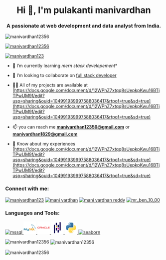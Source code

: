 
<h1 align="center">Hi 👋, I'm pulakanti manivardhan</h1>
<h3 align="center">A passionate at web development and data analyst from India.</h3>

<p align="left"> <img src="https://komarev.com/ghpvc/?username=manivardhan12356&label=Profile%20views&color=0e75b6&style=flat" alt="manivardhan12356" /> </p>

<p align="left"> <a href="https://github.com/ryo-ma/github-profile-trophy"><img src="https://github-profile-trophy.vercel.app/?username=manivardhan12356" alt="manivardhan12356" /></a> </p>

<p align="left"> <a href="https://twitter.com/manivardhan123" target="blank"><img src="https://img.shields.io/twitter/follow/manivardhan123?logo=twitter&style=for-the-badge" alt="manivardhan123" /></a> </p>

- 🌱 I’m currently learning *mern stack developement**

- 👯 I’m looking to collaborate on [ full stack developer](https://github.com/Manivardhan12356/data_analyst_portfolio_website/blob/7f57714a525500f1638b75211fbe57b85c1da61b/movie%20%20coorelation%20%20project.ipynb)

- 👨‍💻 All of my projects are available at [https://docs.google.com/document/d/12WPhZ7xtqq8sUepkpKwu16BTjTPwUM9f/edit?usp=sharing&ouid=104991939997588036417&rtpof=true&sd=true](https://docs.google.com/document/d/12WPhZ7xtqq8sUepkpKwu16BTjTPwUM9f/edit?usp=sharing&ouid=104991939997588036417&rtpof=true&sd=true)

- 📫 you can reach me **manivardhan12356@gmail.com** or **manivardhan1829@gmail.com**

- 📄 Know about my experiences [https://docs.google.com/document/d/12WPhZ7xtqq8sUepkpKwu16BTjTPwUM9f/edit?usp=sharing&ouid=104991939997588036417&rtpof=true&sd=true](https://docs.google.com/document/d/12WPhZ7xtqq8sUepkpKwu16BTjTPwUM9f/edit?usp=sharing&ouid=104991939997588036417&rtpof=true&sd=true)

<h3 align="left">Connect with me:</h3>
<p align="left">
<a href="https://twitter.com/manivardhan123" target="blank"><img align="center" src="https://raw.githubusercontent.com/rahuldkjain/github-profile-readme-generator/master/src/images/icons/Social/twitter.svg" alt="manivardhan123" height="30" width="40" /></a>
<a href="https://linkedin.com/in/mani vardhan" target="blank"><img align="center" src="https://raw.githubusercontent.com/rahuldkjain/github-profile-readme-generator/master/src/images/icons/Social/linked-in-alt.svg" alt="mani vardhan" height="30" width="40" /></a>
<a href="https://fb.com/mani vardhan reddy" target="blank"><img align="center" src="https://raw.githubusercontent.com/rahuldkjain/github-profile-readme-generator/master/src/images/icons/Social/facebook.svg" alt="mani vardhan reddy" height="30" width="40" /></a>
<a href="https://instagram.com/mr_ben_10_00" target="blank"><img align="center" src="https://raw.githubusercontent.com/rahuldkjain/github-profile-readme-generator/master/src/images/icons/Social/instagram.svg" alt="mr_ben_10_00" height="30" width="40" /></a>
</p>

<h3 align="left">Languages and Tools:</h3>
<p align="left"> <a href="https://www.microsoft.com/en-us/sql-server" target="_blank" rel="noreferrer"> <img src="https://www.svgrepo.com/show/303229/microsoft-sql-server-logo.svg" alt="mssql" width="40" height="40"/> </a> <a href="https://www.mysql.com/" target="_blank" rel="noreferrer"> <img src="https://raw.githubusercontent.com/devicons/devicon/master/icons/mysql/mysql-original-wordmark.svg" alt="mysql" width="40" height="40"/> </a> <a href="https://www.oracle.com/" target="_blank" rel="noreferrer"> <img src="https://raw.githubusercontent.com/devicons/devicon/master/icons/oracle/oracle-original.svg" alt="oracle" width="40" height="40"/> </a> <a href="https://pandas.pydata.org/" target="_blank" rel="noreferrer"> <img src="https://raw.githubusercontent.com/devicons/devicon/2ae2a900d2f041da66e950e4d48052658d850630/icons/pandas/pandas-original.svg" alt="pandas" width="40" height="40"/> </a> <a href="https://www.python.org" target="_blank" rel="noreferrer"> <img src="https://raw.githubusercontent.com/devicons/devicon/master/icons/python/python-original.svg" alt="python" width="40" height="40"/> </a> <a href="https://seaborn.pydata.org/" target="_blank" rel="noreferrer"> <img src="https://seaborn.pydata.org/_images/logo-mark-lightbg.svg" alt="seaborn" width="40" height="40"/> </a> </p>

<p><img align="left" src="https://github-readme-stats.vercel.app/api/top-langs?username=manivardhan12356&show_icons=true&locale=en&layout=compact" alt="manivardhan12356" /></p>

<p>&nbsp;<img align="center" src="https://github-readme-stats.vercel.app/api?username=manivardhan12356&show_icons=true&locale=en" alt="manivardhan12356" /></p>

<p><img align="center" src="https://github-readme-streak-stats.herokuapp.com/?user=manivardhan12356&" alt="manivardhan12356" /></p>
